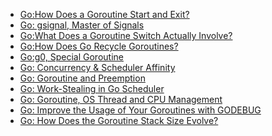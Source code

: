 * [Go:How Does a Goroutine Start and Exit?]()
* [Go: gsignal, Master of Signals]()
* [Go:What Does a Goroutine Switch Actually Involve?]()
* [Go:How Does Go Recycle Goroutines?]()
* [Go:g0, Special Goroutine]()
* [Go: Concurrency & Scheduler Affinity]()
* [Go: Goroutine and Preemption]()
* [Go: Work-Stealing in Go Scheduler]()
* [Go: Goroutine, OS Thread and CPU Management]()
* [Go: Improve the Usage of Your Goroutines with GODEBUG]()
* [Go: How Does the Goroutine Stack Size Evolve?]() 

